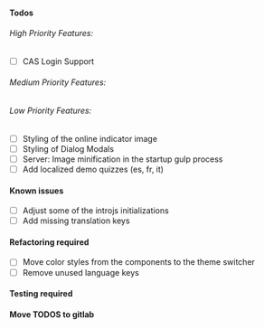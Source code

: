 #### Todos
###### High Priority Features:
- [ ] CAS Login Support

###### Medium Priority Features:

###### Low Priority Features:
- [ ] Styling of the online indicator image
- [ ] Styling of Dialog Modals
- [ ] Server: Image minification in the startup gulp process
- [ ] Add localized demo quizzes (es, fr, it)

#### Known issues
- [ ] Adjust some of the introjs initializations
- [ ] Add missing translation keys

#### Refactoring required
- [ ] Move color styles from the components to the theme switcher
- [ ] Remove unused language keys

#### Testing required

#### Move TODOS to gitlab

